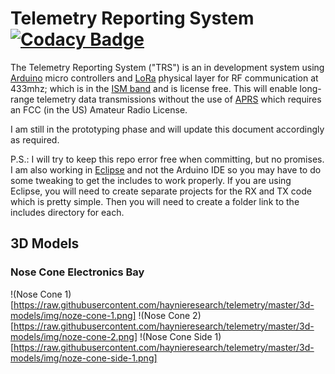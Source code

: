 # Telemetry Reporting System [![Codacy Badge](https://api.codacy.com/project/badge/Grade/73cebedc35d9457196d17d5e5fac7c8e)](https://app.codacy.com/gh/haynieresearch/telemetry?utm_source=github.com&utm_medium=referral&utm_content=haynieresearch/telemetry&utm_campaign=Badge_Grade_Dashboard)

The Telemetry Reporting System ("TRS") is an in development system using [Arduino](https://www.arduino.cc/) micro controllers and [LoRa](https://en.wikipedia.org/wiki/LoRa) physical layer for RF communication at 433mhz; which is in the [ISM band](https://en.wikipedia.org/wiki/ISM_band) and is license free. This will enable long-range telemetry data transmissions without the use of [APRS](https://en.wikipedia.org/wiki/Automatic_Packet_Reporting_System) which requires an FCC (in the US) Amateur Radio License.

I am still in the prototyping phase and will update this document accordingly as required.

P.S.: I will try to keep this repo error free when committing, but no promises. I am also working in [Eclipse](https://eclipse.baeyens.it/) and not the Arduino IDE so you may have to do some tweaking to get the includes to work properly. If you are using Eclipse, you will need to create separate projects for the RX and TX code which is pretty simple. Then you will need to create a folder link to the includes directory for each.

## 3D Models
### Nose Cone Electronics Bay
!(Nose Cone 1)[https://raw.githubusercontent.com/haynieresearch/telemetry/master/3d-models/img/noze-cone-1.png]
!(Nose Cone 2)[https://raw.githubusercontent.com/haynieresearch/telemetry/master/3d-models/img/noze-cone-2.png]
!(Nose Cone Side 1)[https://raw.githubusercontent.com/haynieresearch/telemetry/master/3d-models/img/noze-cone-side-1.png]
